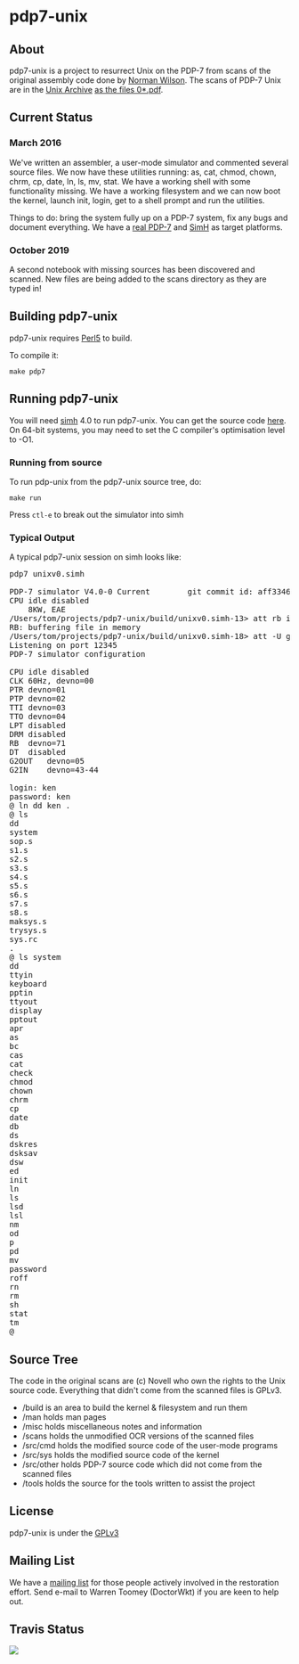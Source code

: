 # pdp7-unix


## About

pdp7-unix is a project to resurrect Unix on the PDP-7 from scans of the original
assembly code done by
[Norman Wilson](http://www.cs.toronto.edu/~norman/pers/index.html).
The scans of PDP-7 Unix are in the [Unix Archive](http://www.tuhs.org/)
[as the files 0*.pdf](http://www.tuhs.org/Archive/Distributions/Research/McIlroy_v0/).

## Current Status

### March 2016 

We've written an assembler, a user-mode simulator and
commented several source files. We now have these utilities running:
as, cat, chmod, chown, chrm, cp, date, ln, ls, mv, stat. We have a working
shell with some functionality missing. We have a working filesystem and
we can now boot the kernel, launch init, login, get to a shell prompt and
run the utilities.

Things to do: bring the
system fully up on a PDP-7 system, fix any bugs and document everything.
We have a [real PDP-7](http://physics.uoregon.edu/outreach/movies/pdplives/)
and [SimH](http://simh.trailing-edge.com/) as target platforms.

### October 2019

A second notebook with missing sources has been
discovered and scanned.  New files are being added to the scans
directory as they are typed in!

## Building pdp7-unix

pdp7-unix requires [Perl5](https://www.perl.org/) to build.

To compile it:

`make pdp7`

## Running pdp7-unix

You will need [simh](http://simh.trailing-edge.com/) 4.0 to run pdp7-unix.  You can get the source code [here](https://github.com/simh/simh).  
On 64-bit systems, you may need to set the C compiler's optimisation level to -O1.

### Running from source

To run pdp-unix from the pdp7-unix source tree, do:

`make run`

Press `ctl-e` to break out the simulator into simh

### Typical Output

A typical pdp7-unix session on simh looks like:

<pre>
pdp7 unixv0.simh

PDP-7 simulator V4.0-0 Current        git commit id: aff3346e
CPU	idle disabled
	8KW, EAE
/Users/tom/projects/pdp7-unix/build/unixv0.simh-13> att rb image.fs
RB: buffering file in memory
/Users/tom/projects/pdp7-unix/build/unixv0.simh-18> att -U g2in 12345
Listening on port 12345
PDP-7 simulator configuration

CPU	idle disabled
CLK	60Hz, devno=00
PTR	devno=01
PTP	devno=02
TTI	devno=03
TTO	devno=04
LPT	disabled
DRM	disabled
RB	devno=71
DT	disabled
G2OUT	devno=05
G2IN	devno=43-44

login: ken
password: ken
@ ln dd ken .
@ ls
dd
system
sop.s
s1.s
s2.s
s3.s
s4.s
s5.s
s6.s
s7.s
s8.s
maksys.s
trysys.s
sys.rc
.
@ ls system
dd      
ttyin   
keyboard
pptin   
ttyout  
display 
pptout  
apr     
as      
bc      
cas     
cat     
check   
chmod   
chown   
chrm    
cp      
date    
db      
ds      
dskres  
dsksav  
dsw     
ed      
init    
ln      
ls      
lsd     
lsl     
nm      
od      
p       
pd      
mv      
password
roff    
rn      
rm      
sh      
stat    
tm      
@ 
</pre>


## Source Tree

The code in the original scans are (c) Novell who own the rights to the Unix
source code. Everything that didn't come from the scanned files is GPLv3.

* /build     is an area to build the kernel & filesystem and run them
* /man       holds man pages
* /misc	     holds miscellaneous notes and information
* /scans     holds the unmodified OCR versions of the scanned files
* /src/cmd   holds the modified source code of the user-mode programs
* /src/sys   holds the modified source code of the kernel
* /src/other holds PDP-7 source code which did not come from the scanned files
* /tools     holds the source for the tools written to assist the project

## License

pdp7-unix is under the [GPLv3](LICENSE)


## Mailing List

We have a
[mailing list](http://minnie.tuhs.org/cgi-bin/mailman/listinfo/pdp7-unix)
for those people actively involved in the restoration effort. Send e-mail
to Warren Toomey (DoctorWkt) if you are keen to help out.

## Travis Status

<a href="https://travis-ci.org/DoctorWkt/pdp7-unix">
<img src="https://api.travis-ci.org/DoctorWkt/pdp7-unix.png"></a>

